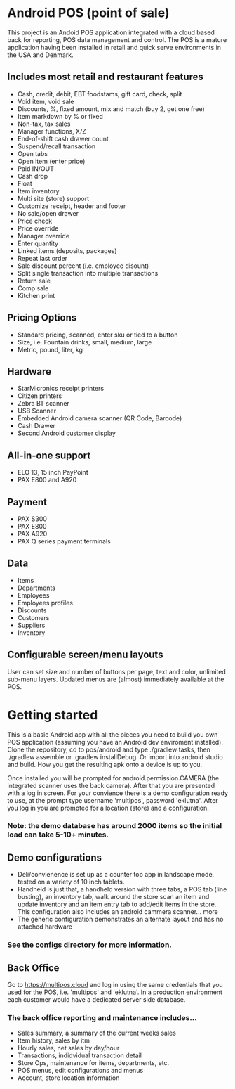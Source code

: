 # Android POS (point of sale)
This project is an Andoid POS application integrated with a cloud based back for reporting, POS data management and control. The POS is a mature application having been installed in retail and quick serve environments in the USA and Denmark. 

## Includes most retail and restaurant features
- Cash, credit, debit, EBT foodstams, gift card, check, split
- Void item, void sale
- Discounts, %, fixed amount, mix and match (buy 2, get one free)
- Item markdown by % or fixed
- Non-tax, tax sales
- Manager functions, X/Z
- End-of-shift cash drawer count
- Suspend/recall transaction
- Open tabs
- Open item (enter price)
- Paid IN/OUT
- Cash drop
- Float
- Item inventory
- Multi site (store) support
- Customize receipt, header and footer
- No sale/open drawer
- Price check
- Price override
- Manager override
- Enter quantity
- Linked items (deposits, packages)
- Repeat last order
- Sale discount percent (i.e. employee disount)
- Split single transaction into multiple transactions
- Return sale
- Comp sale
- Kitchen print

## Pricing Options
- Standard pricing, scanned, enter sku or tied to a button
- Size, i.e. Fountain drinks, small, medium, large
- Metric, pound, liter, kg

## Hardware
- StarMicronics receipt printers
- Citizen printers
- Zebra BT scanner
- USB Scanner
- Embedded Android camera scanner (QR Code, Barcode)
- Cash Drawer
- Second Android customer display

## All-in-one support
- ELO 13, 15 inch PayPoint
- PAX E800 and A920

## Payment
- PAX S300
- PAX E800
- PAX A920
- PAX Q series payment terminals

## Data
- Items
- Departments
- Employees
- Employees profiles
- Discounts
- Customers
- Suppliers
- Inventory

## Configurable screen/menu layouts
User can set size and number of buttons per page, text and color, unlimited sub-menu layers. Updated menus are (almost) immediately available at the POS.

# Getting started
This is a basic Android app with all the pieces you need to build you own POS application (assuming you have an Android dev enviroment installed). Clone the repository, cd to pos/android and type ./gradlew tasks, then ./gradlew assemble or .gradlew installDebug. Or import into android studio and build. How you get the resulting apk onto a device is up to you.

Once installed you will be prompted for android.permission.CAMERA (the integrated scanner uses the back camera). After that you are presented with a log in screen. For your convience there is a demo configuration ready to use, at the prompt type username 'multipos', password 'eklutna'. After you log in you are prompted for a location (store) and a configuration.

### Note: the demo database has around 2000 items so the initial load can take 5-10+ minutes.

## Demo configurations
- Deli/convienence is set up as a counter top app in landscape mode, tested on a variety of 10 inch tablets.
- Handheld is just that, a handheld version with three tabs, a POS tab (line busting), an inventory tab, walk around the store scan an item and update inventory and an item entry tab to add/edit items in the store. This configuration also includes an android cammera scanner... more
- The generic configuration demonstrates an alternate layout and has no attached hardware

### See the configs directory for more information.

## Back Office

Go to https://multipos.cloud and log in using the same credentials that you used for the POS, i.e. 'multipos' and 'eklutna'. In a production environment each customer would have a dedicated server side database.

### The back office reporting and maintenance includes...

- Sales summary, a summary of the current weeks sales
- Item history, sales by itm
- Hourly sales, net sales by day/hour
- Transactions, indidvidual transaction detail
- Store Ops, maintenance for items, departments, etc.
- POS menus, edit configurations and menus
- Account, store location information



